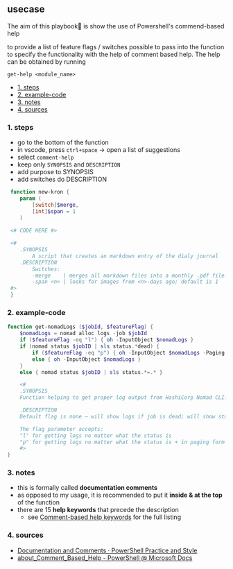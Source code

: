 ## usecase
The aim of this playbook🏁 is show the use of Powershell's commend-based help

to provide a list of feature flags / switches possible to pass into the function to specify the functionality with the help of comment based help. The help can be obtained by running

```
get-help <module_name>
```

<!-- TOC -->

- [1. steps](#1-steps)
- [2. example-code](#2-example-code)
- [3. notes](#3-notes)
- [4. sources](#4-sources)

<!-- /TOC -->

### 1. steps
* go to the bottom of the function
* in vscode, press `ctrl+space` → open a list of suggestions
* select `comment-help` 
* keep only `SYNOPSIS` and `DESCRIPTION`
* add purpose to SYNOPSIS
* add switches do DESCRIPTION

```powershell
 function new-kron {
    param (
        [switch]$merge,
        [int]$span = 1
    )
 
 <# CODE HERE #>

 <#
    .SYNOPSIS
        A script that creates an markdown entry of the dialy journal
    .DESCRIPTION
        Switches:
        -merge    | merges all markdown files into a monthly .pdf file for potential print-out
        -span <n> | looks for images from <n>-days ago; default is 1
 #>
 }
```

### 2. example-code

```powershell
function get-nomadLogs ($jobId, $featureFlag) { 
    $nomadLogs = nomad alloc logs -job $jobId 
    if ($featureFlag -eq "l") { oh -InputObject $nomadLogs }
    if (nomad status $jobID | sls status.*dead) {
        if ($featureFlag -eq "p") { oh -InputObject $nomadLogs -Paging }
        else { oh -InputObject $nomadLogs }
    }
    else { nomad status $jobID | sls status.*=.* }

    <#
    .SYNOPSIS
    Function helping to get proper log output from HashiCorp Nomad CLI. 

    .DESCRIPTION
    Default flag is none — will show logs if job is dead; will show stderr if the job has failed

    The flag parameter accepts:
    "l" for getting logs no matter what the status is
    "p" for getting logs no matter what the status is + in paging form for readibility
    #>
}

```

### 3. notes
* this is formally called **documentation comments** 
* as opposed to my usage, it is recommended to put it  **inside & at the top** of the function
* there are 15 **help keywords** that precede the description
    - see [Comment-based help keywords](https://docs.microsoft.com/en-us/powershell/module/microsoft.powershell.core/about/about_comment_based_help?view=powershell-7.1#comment-based-help-keywords) for the full listing

### 4. sources
* [Documentation and Comments · PowerShell Practice and Style](https://poshcode.gitbooks.io/powershell-practice-and-style/content/Style-Guide/Documentation-and-Comments.html?q=)
* [about_Comment_Based_Help - PowerShell @ Microsoft Docs](https://docs.microsoft.com/en-us/powershell/module/microsoft.powershell.core/about/about_comment_based_help?view=powershell-7.1)
